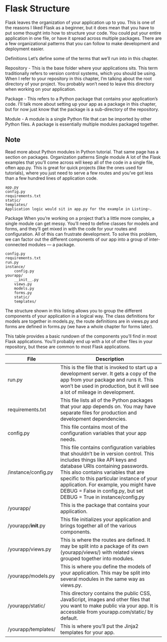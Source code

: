 # Flask Structure
Flask leaves the organization of your application up to you. This is one of the reasons I liked Flask as a beginner, but it does mean that you have to put some thought into how to structure your code. You could put your entire application in one file, or have it spread across multiple packages. There are a few organizational patterns that you can follow to make development and deployment easier.

Definitions
Let’s define some of the terms that we’ll run into in this chapter.

Repository - This is the base folder where your applications sits. This term traditionally refers to version control systems, which you should be using. When I refer to your repository in this chapter, I’m talking about the root directory of your project. You probably won’t need to leave this directory when working on your application.

Package - This refers to a Python package that contains your application’s code. I’ll talk more about setting up your app as a package in this chapter, but for now just know that the package is a sub-directory of the repository.

Module - A module is a single Python file that can be imported by other Python files. A package is essentially multiple modules packaged together.

## Note

Read more about Python modules in Python tutorial.
That same page has a section on packages.
Organization patterns
Single module
A lot of the Flask examples that you’ll come across will keep all of the code in a single file, often app.py. This is great for quick projects (like the ones used for tutorials), where you just need to serve a few routes and you’ve got less than a few hundred lines of application code.
```
app.py
config.py
requirements.txt
static/
templates/
Application logic would sit in app.py for the example in Listing~.
```
Package
When you’re working on a project that’s a little more complex, a single module can get messy. You’ll need to define classes for models and forms, and they’ll get mixed in with the code for your routes and configuration. All of this can frustrate development. To solve this problem, we can factor out the different components of our app into a group of inter-connected modules — a package.
```
config.py
requirements.txt
run.py
instance/
    config.py
yourapp/
    __init__.py
    views.py
    models.py
    forms.py
    static/
    templates/
```
The structure shown in this listing allows you to group the different components of your application in a logical way. The class definitions for models are together in models.py, the route definitions are in views.py and forms are defined in forms.py (we have a whole chapter for forms later).


 This table provides a basic rundown of the components you’ll find in most Flask applications. You’ll probably end up with a lot of other files in your repository, but these are common to most Flask applications. 

File| Description
 ---|---
run.py | This is the file that is invoked to start up a development server. It gets a copy of the app from your package and runs it. This won’t be used in production, but it will see a lot of mileage in development. 
requirements.txt | This file lists all of the Python packages that your app depends on. You may have separate files for production and development dependencies.
config.py | This file contains most of the configuration variables that your app needs.
/instance/config.py | This file contains configuration variables that shouldn’t be in version control. This includes things like API keys and database URIs containing passwords. This also contains variables that are specific to this particular instance of your application. For example, you might have DEBUG = False in config.py, but set DEBUG = True in instance/config.py |on your local machine for development. Since this file will be read in after config.py, it will override it and set DEBUG = True.
/yourapp/ |	This is the package that contains your application.
/yourapp/__init__.py | This file initializes your application and brings together all of the various components. 
/yourapp/views.py |	This is where the routes are defined. It may be split into a package of its own (yourapp/views/) with related views grouped together into modules.
/yourapp/models.py | This is where you define the models of your application. This may be split into several modules in the same way as views.py.
/yourapp/static/ |	This directory contains the public CSS, JavaScript, images and other files that you want to make public via your app. It is accessible from yourapp.com/static/ by default.
/yourapp/templates/ |	This is where you’ll put the Jinja2 templates for your app.

